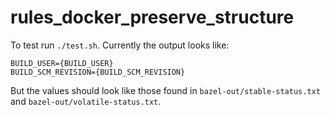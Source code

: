 # rules_docker_preserve_structure

To test run `./test.sh`. Currently the output looks like:

```
BUILD_USER={BUILD_USER}
BUILD_SCM_REVISION={BUILD_SCM_REVISION}
```

But the values should look like those found in `bazel-out/stable-status.txt` and `bazel-out/volatile-status.txt`.
